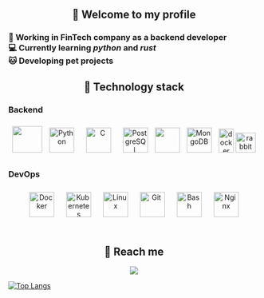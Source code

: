 <h2 align="center">🌌 Welcome to my profile</h2>
<h3>
💼 Working in FinTech company as a backend developer<br> 
💻 Currently learning <i>python</i> and <i>rust</i><br>
🐱 Developing pet projects
</h3>
<h2 align="center"> 👾 Technology stack</h2>

### Backend  
<div align="center"> 
<img src="https://go.dev/blog/go-brand/Go-Logo/PNG/Go-Logo_Blue.png" width="60" height="53" /> 
<img style="margin: 10px" src="https://profilinator.rishav.dev/skills-assets/python-original.svg" alt="Python" height="50" /> 
<img style="margin: 10px" src="https://profilinator.rishav.dev/skills-assets/c-original.svg" alt="C" height="50" />  
<img style="margin: 10px" src="https://profilinator.rishav.dev/skills-assets/postgresql-original-wordmark.svg" alt="PostgreSQL" height="50" />  
 <img src="https://img.icons8.com/color/100/null/redis" width="50" height="50"/>
<img style="margin: 10px" src="https://profilinator.rishav.dev/skills-assets/mongodb-original-wordmark.svg" alt="MongoDB" height="50" /> 
<img src="https://i.ibb.co/YfdKQYn/apache-kafka-640x1024.png" alt="docker" width="30" height="48"/>
<img src="https://i.ibb.co/bRSMYdF/rabbitmq-logo-png-transparent.png" alt="rabbitmq-logo-png-transparent" width=40 height=40>

 



</div>

</td><td valign="top" width="33%">



### DevOps  
<div align="center">  
<img style="margin: 10px" src="https://profilinator.rishav.dev/skills-assets/docker-original-wordmark.svg" alt="Docker" height="50" />  
<img style="margin: 10px" src="https://profilinator.rishav.dev/skills-assets/kubernetes-icon.svg" alt="Kubernetes" height="50" />  
<img style="margin: 10px" src="https://profilinator.rishav.dev/skills-assets/linux-original.svg" alt="Linux" height="50" />  
<img style="margin: 10px" src="https://profilinator.rishav.dev/skills-assets/git-scm-icon.svg" alt="Git" height="50" />  
<img style="margin: 10px" src="https://profilinator.rishav.dev/skills-assets/gnu_bash-icon.svg" alt="Bash" height="50" />  
<img style="margin: 10px" src="https://profilinator.rishav.dev/skills-assets/nginx-original.svg" alt="Nginx" height="50" />  
</div>

</td></tr></table>  

<br/>  


<h2 align="center">💬 Reach me</h2>
<div align="center">
 <a href="https://t.me/nemo2718" alt="Telegram">
    <img src="https://img.shields.io/badge/tg-@Artem_Kain-white/?style=for-the-badge&logo=Telegram&color=0088cc"/></a>
</div>

[![Top Langs](https://github-readme-stats.vercel.app/api/top-langs/?username=artemxgod)](https://github.com/anuraghazra/github-readme-stats)

<!--
**artemxgod/artemxgod** is a ✨ _special_ ✨ repository because its `README.md` (this file) appears on your GitHub profile.
-->
